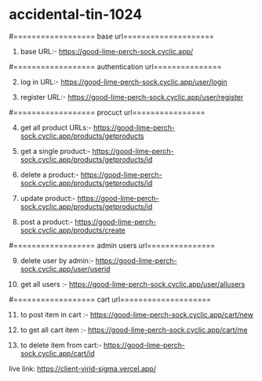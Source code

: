 # accidental-tin-1024
#================== base url==================== 
1. base URL:- https://good-lime-perch-sock.cyclic.app/


#================== authentication url=============== 

2. log in URL:- https://good-lime-perch-sock.cyclic.app/user/login

3. register URL:- https://good-lime-perch-sock.cyclic.app/user/register

#================== procuct url================ 

4. get all product URLs:- https://good-lime-perch-sock.cyclic.app/products/getproducts

5. get a single product:- https://good-lime-perch-sock.cyclic.app/products/getproducts/id

6. delete a product:- https://good-lime-perch-sock.cyclic.app/products/getproducts/id

7. update product:- https://good-lime-perch-sock.cyclic.app/products/getproducts/id

8. post a product:- https://good-lime-perch-sock.cyclic.app/products/create

#================== admin users url=============== 

9. delete user by admin:- https://good-lime-perch-sock.cyclic.app/user/userid

10. get all users :- https://good-lime-perch-sock.cyclic.app/user/allusers


#================== cart url====================

11. to post item in cart :- https://good-lime-perch-sock.cyclic.app/cart/new

12. to get all cart item :- https://good-lime-perch-sock.cyclic.app/cart/me

13. to delete item from cart:- https://good-lime-perch-sock.cyclic.app/cart/id


live link: https://client-virid-sigma.vercel.app/






